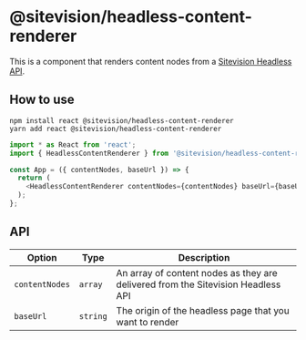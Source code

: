 # @sitevision/headless-content-renderer

This is a component that renders content nodes from a [Sitevision Headless API](https://help.sitevision.se/65656565657593.html).

## How to use

```
npm install react @sitevision/headless-content-renderer
yarn add react @sitevision/headless-content-renderer
```

```javascript
import * as React from 'react';
import { HeadlessContentRenderer } from '@sitevision/headless-content-renderer';

const App = ({ contentNodes, baseUrl }) => {
  return (
    <HeadlessContentRenderer contentNodes={contentNodes} baseUrl={baseUrl} />
  );
};
```

## API

| Option         | Type     | Description                                                                      |
| -------------- | -------- | -------------------------------------------------------------------------------- |
| `contentNodes` | `array`  | An array of content nodes as they are delivered from the Sitevision Headless API |
| `baseUrl`      | `string` | The origin of the headless page that you want to render                          |
